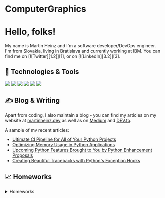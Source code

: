 # ComputerGraphics



# Hello, folks!
My name is Martin Heinz and I'm a software developer/DevOps engineer. I'm from Slovakia, living in Bratislava and currently working at IBM. You can find me on [![Twitter][1.2]][1],  or on [![LinkedIn][3.2]][3].

## 🔧 Technologies & Tools
![](https://img.shields.io/badge/Editor-VS_Code-informational?style=flat&logo=intellij-idea&logoColor=white&color=2bbc8a)
![](https://img.shields.io/badge/Code-Python-informational?style=flat&logo=python&logoColor=white&color=2bbc8a)
![](https://img.shields.io/badge/Code-JavaScript-informational?style=flat&logo=javascript&logoColor=white&color=2bbc8a)
![](https://img.shields.io/badge/Code-Html-informational?style=flat&logo=html&logoColor=white&color=2bbc8a)
![](https://img.shields.io/badge/Code-CSS-informational?style=flat&logo=css&logoColor=white&color=2bbc8a)
![](https://img.shields.io/badge/API-WebGL-informational?style=flat&logo=webgl&logoColor=white&color=2bbc8a)


## &#x270d; Blog & Writing

Apart from coding, I also maintain a blog - you can find my articles on my website at [martinheinz.dev](https://martinheinz.dev/) as well as on [Medium](https://medium.com/@martin.heinz) and [DEV.to](https://dev.to/martinheinz).

A sample of my recent articles:

<!-- BLOG-POST-LIST:START -->
- [Ultimate CI Pipeline for All of Your Python Projects](https://bit.ly/3MI4Iz0)
- [Optimizing Memory Usage in Python Applications](https://bit.ly/3M30D82)
- [Upcoming Python Features Brought to You by Python Enhancement Proposals](https://bit.ly/3oMJ6qR)
- [Creating Beautiful Tracebacks with Python&#39;s Exception Hooks](https://bit.ly/3IRD7IK)
<!-- BLOG-POST-LIST:END -->

## &#x1f4c8; Homeworks

<p float="left">
 <details>
  <summary>Homeworks</summary>
  <img height = 200px width = 350px align="center" src="https://github.com/HafsaI/ComputerGraphics/blob/main/images/tri_poly.png" />
 <img height = 200px width = 350px align="center" src="https://github.com/HafsaI/ComputerGraphics/blob/main/images/rect_poly.PNG" />
 <!-- <img height = 300px width = 380px align="center" src="https://github.com/HafsaI/ComputerGraphics/blob/main/images/sierpinski_1.png" /> -->
  <div>
<img width = 500px align="center" src="https://github.com/HafsaI/ComputerGraphics/blob/main/images/circles.png" />
  </div>
    <div>
  <img width = 500px align="center" src="https://github.com/HafsaI/ComputerGraphics/blob/main/images/sierpinski_2.png" />
 </div>
   
  <img height = 300px width = 300px align="center" src="https://github.com/HafsaI/ComputerGraphics/blob/main/images/mandelbrot_cpu.png" />
<img height = 300px width = 300px align="center" src="https://github.com/HafsaI/ComputerGraphics/blob/main/images/mandelbrot_gpu.png" />
  <img height = 400px width = 500px align="center" src="https://github.com/HafsaI/ComputerGraphics/blob/main/images/reflex.png" />
<img height = 400px width = 500px align="center" src="https://github.com/HafsaI/ComputerGraphics/blob/main/images/galore.png" />
  <img src="https://raw.githubusercontent.com/MartinHeinz/MartinHeinz/master/wave.gif" width="30px">

</details>
</p>


